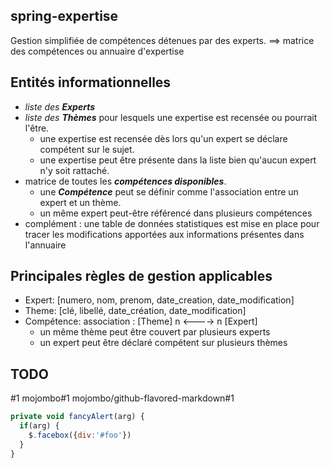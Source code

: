 ## spring-expertise
Gestion simplifiée de compétences détenues par des experts.
==> matrice des compétences ou annuaire d'expertise

## Entités informationnelles
- *liste des **Experts*** 
- *liste des **Thèmes*** pour lesquels une expertise est recensée ou pourrait l'être.
  * une expertise est recensée dès lors qu'un expert se déclare compétent sur le sujet.
  * une expertise peut être présente dans la liste bien qu'aucun expert n'y soit rattaché.
- matrice de toutes les ***compétences disponibles***.
  * une ***Compétence*** peut se définir comme l'association entre un expert et un thème.
  * un même expert peut-être référencé dans plusieurs compétences
- complément : une table de données statistiques est mise en place pour tracer les modifications apportées aux informations présentes dans l'annuaire

## Principales règles de gestion applicables
- Expert: [numero, nom,  prenom, date_creation, date_modification]
- Theme: [clé, libellé, date_création, date_modification]
- Compétence: association : [Theme] n <----> n [Expert] 
  * un même thème peut être couvert par plusieurs experts
  * un expert peut être déclaré compétent sur plusieurs thèmes 

## TODO
#1
mojombo#1
mojombo/github-flavored-markdown#1

```javascript
private void fancyAlert(arg) {
  if(arg) {
    $.facebox({div:'#foo'})
  }
}
```
